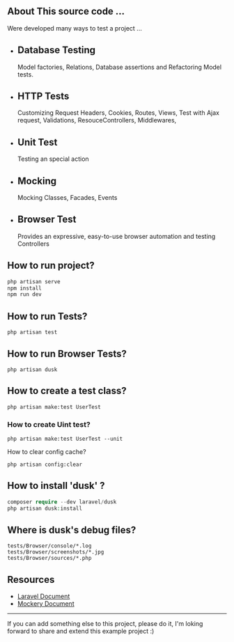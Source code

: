 ## About This source code ...
Were developed many ways to test a project ...
- ## Database Testing
    Model factories, Relations, Database assertions and Refactoring Model tests.
- ## HTTP Tests
    Customizing Request Headers, Cookies, Routes, Views, Test with Ajax request, Validations, ResouceControllers, Middlewares, 
- ## Unit Test
    Testing an special action 

- ## Mocking
    Mocking Classes, Facades, Events
- ## Browser Test
    Provides an expressive, easy-to-use browser automation and testing Controllers

## How to run project?
```php
php artisan serve
npm install
npm run dev
```
## How to run Tests?
```
php artisan test
```
## How to run Browser Tests?
```
php artisan dusk
```
## How to create a test class?
```shell
php artisan make:test UserTest
```
### How to create Uint test?
```shell
php artisan make:test UserTest --unit
```
How to clear config cache?
```shell
php artisan config:clear
```

## How to install 'dusk' ?
```php
composer require --dev laravel/dusk
php artisan dusk:install
```

## Where is dusk's debug files?
```
tests/Browser/console/*.log
tests/Browser/screenshots/*.jpg
tests/Browser/sources/*.php
```


## Resources
  - [Laravel Document](https://laravel.com/docs)
  - [Mockery Document](http://docs.mockery.io)


-----------
If you can add something else to this project, please do it, I'm loking forward to share and extend this example project :)